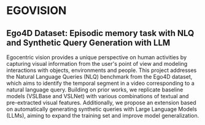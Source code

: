 # EGOVISION
## Ego4D Dataset: Episodic memory task with NLQ and Synthetic Query Generation with LLM

Egocentric vision provides a unique perspective on human activities by capturing visual information from the user's point of view and modeling interactions with objects, environments and people. 
This project addresses the Natural Language Queries (NLQ) benchmark from the Ego4D dataset, which aims to identify the temporal segment in a video corresponding to a natural language query. 
Building on prior works, we replicate baseline models (VSLBase and VSLNet) with various combinations of textual and pre-extracted visual features. 
Additionally, we propose an extension based on automatically generating synthetic queries with Large Language Models (LLMs), aiming to expand the training set and improve model generalization.
